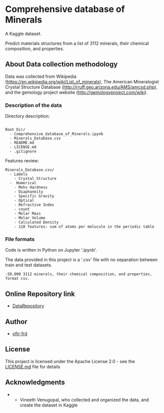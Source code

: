 # Comprehensive database of Minerals

A Kaggle dataset.

Predict materials structures from a list of 3112 minerals, their chemical composition, and properties.


## About Data collection methodology

Data was collected from Wikipedia (https://en.wikipedia.org/wiki/List_of_minerals), The American Mineralogist Crystal Structure Database (http://rruff.geo.arizona.edu/AMS/amcsd.php), and the gemology project website (http://gemologyproject.com/wiki).

### Description of the data

Directory description:

```

Root Dir/
  - Comprehensive_database_of_Minerals.ipynb
  - Minerals_Database.csv
  - README.md
  - LICENSE.md
  - .gitignore

```

Features review:

```
Minerals_Database.csv/
  - Labels
    - Crystal Structure
  -  Numerical     
    - Mohs Hardness
    - Diaphaneity
    - Specific Gravity
    - Optical
    - Refractive Index
    - count
    - Molar Mass
    - Molar Volume
    - Calculated Density
    - 118 features: sum of atoms per molucule in the periodic table

```


### File formats

Code is written in Python on Jupyter '.ipynb'.

The data provided in this project is a '.csv' file with no separation between train and test datasets.

```
-50,000 3112 minerals, their chemical composition, and properties, format csv.
```

## Online Repository link

* [DataRepository](https://www.kaggle.com/vinven7/comprehensive-database-of-minerals)

## Author

* [ofir-frd](https://github.com/ofir-frd)


## License

This project is licensed under the Apache License 2.0 - see the [LICENSE.md](https://github.com/ofir-frd/Comprehensive_database_of_Minerals/blob/main/LICENSE) file for details

## Acknowledgments

* * Vineeth Venugopal, who collected and organized the data, and create the dataset in Kaggle
